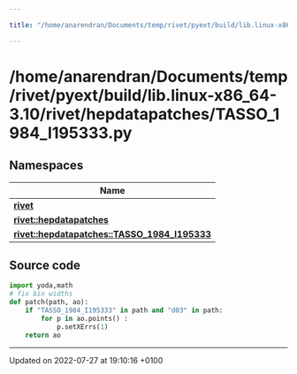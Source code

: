 ```yaml
---

title: "/home/anarendran/Documents/temp/rivet/pyext/build/lib.linux-x86_64-3.10/rivet/hepdatapatches/TASSO_1984_I195333.py"

---
```


# /home/anarendran/Documents/temp/rivet/pyext/build/lib.linux-x86_64-3.10/rivet/hepdatapatches/TASSO_1984_I195333.py



## Namespaces

| Name           |
| -------------- |
| **[rivet](http://example.org/namespaces/namespacerivet/)**  |
| **[rivet::hepdatapatches](http://example.org/namespaces/namespacerivet_1_1hepdatapatches/)**  |
| **[rivet::hepdatapatches::TASSO_1984_I195333](http://example.org/namespaces/namespacerivet_1_1hepdatapatches_1_1tasso__1984__i195333/)**  |




## Source code

```python
import yoda,math
# fix bin widths 
def patch(path, ao):
    if "TASSO_1984_I195333" in path and "d03" in path:
        for p in ao.points() :
            p.setXErrs(1)
    return ao
```


-------------------------------

Updated on 2022-07-27 at 19:10:16 +0100
